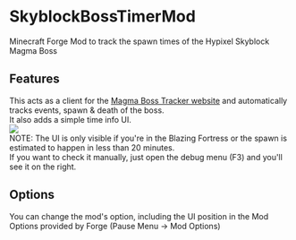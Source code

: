 # SkyblockBossTimerMod
Minecraft Forge Mod to track the spawn times of the Hypixel Skyblock Magma Boss  


## Features
This acts as a client for the [Magma Boss Tracker website](https://hypixel.inventivetalent.org/skyblock-magma-timer/) and automatically tracks events, spawn & death of the boss.  
It also adds a simple time info UI.  
![](https://yeleha.co/2TwDnEX)   
NOTE: The UI is only visible if you're in the Blazing Fortress or the spawn is estimated to happen in less than 20 minutes.  
If you want to check it manually, just open the debug menu (F3) and you'll see it on the right.   


## Options
You can change the mod's option, including the UI position in the Mod Options provided by Forge (Pause Menu -> Mod Options)
